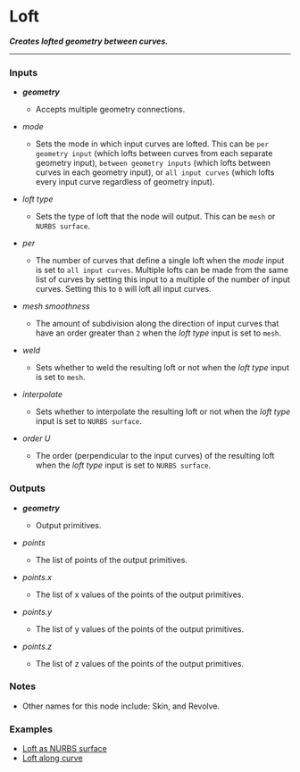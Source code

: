 # Loft

**_Creates lofted geometry between curves._**

---


### Inputs

* **_geometry_**

  * Accepts multiple geometry connections.

* _mode_

  * Sets the mode in which input curves are lofted. This can be `per geometry input` (which lofts between curves from each separate geometry input), `between geometry inputs` (which lofts between curves in each geometry input), or `all input curves` (which lofts every input curve regardless of geometry input).

* _loft type_

  * Sets the type of loft that the node will output. This can be `mesh` or `NURBS surface`.

* _per_

  * The number of curves that define a single loft when the _mode_ input is set to `all input curves`. Multiple lofts can be made from the same list of curves by setting this input to a multiple of the number of input curves. Setting this to `0` will loft all input curves.

* _mesh smoothness_

  * The amount of subdivision along the direction of input curves that have an order greater than `2` when the _loft type_ input is set to `mesh`.

* _weld_

  * Sets whether to weld the resulting loft or not when the _loft type_ input is set to `mesh`.

* _interpolate_

  * Sets whether to interpolate the resulting loft or not when the _loft type_ input is set to `NURBS surface`.

* _order U_

  * The order (perpendicular to the input curves) of the resulting loft when the _loft type_ input is set to `NURBS surface`.


### Outputs

* **_geometry_**

  * Output primitives.

* _points_

  * The list of points of the output primitives.

* _points.x_

  * The list of x values of the points of the output primitives.

* _points.y_

  * The list of y values of the points of the output primitives.

* _points.z_

  * The list of z values of the points of the output primitives.


### Notes



* Other names for this node include: Skin, and Revolve.


### Examples



* <a href="https://creator.trimble.com/graph?assetURI=whp:0bf18a7f-413b-4cdd-aa4f-35d723236da1&version=latest" target="_blank">Loft as NURBS surface</a>
* <a href="https://creator.trimble.com/graph?assetURI=whp:d82b650f-092e-44de-b58c-4410848f8b48&version=latest" target="_blank">Loft along curve</a>
